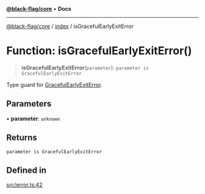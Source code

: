 [**@black-flag/core**](../../README.md) • **Docs**

***

[@black-flag/core](../../README.md) / [index](../README.md) / isGracefulEarlyExitError

# Function: isGracefulEarlyExitError()

> **isGracefulEarlyExitError**(`parameter`): `parameter is GracefulEarlyExitError`

Type guard for [GracefulEarlyExitError](../classes/GracefulEarlyExitError.md).

## Parameters

• **parameter**: `unknown`

## Returns

`parameter is GracefulEarlyExitError`

## Defined in

[src/error.ts:42](https://github.com/Xunnamius/black-flag/blob/20623d626b4c283cf81bd3e79356045673c5c3fb/src/error.ts#L42)
